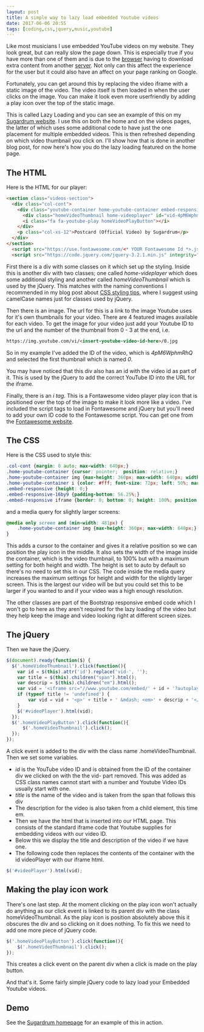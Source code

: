 ```yaml
---
layout: post
title: A simple way to lazy load embedded Youtube videos
date: 2017-06-06 20:55
tags: [coding,css,jquery,music,youtube]
---
```

Like most musicians I use embedded YouTube videos on my website. They look great, but can really slow the page down. This is especially true if you have more than one of them and is due to the [browser](/glossary/glossary_Web-Browser.html) having to download extra content from another [server](/glossary/glossary_Server.html). Not only can this affect the experience for the user but it could also have an affect on your page ranking on Google. 

Fortunately, you can get around this by replacing the video iframe with a static image of the video. The video itself is then loaded in when the user clicks on the image. You can make it look even more userfriendly by adding a play icon over the top of the static image.

This is called Lazy Loading and you can see an example of this on my [Sugardrum website](//sugardrum.com/). I use this on both the home and on the videos pages, the latter of which uses some additional code to have just the one placement for multiple embedded videos. This is then refreshed depending on which video thumbnail you click on. I'll show how that is done in another blog post, for now here's how you do the lazy loading featured on the home page.

## The HTML
Here is the HTML for our player:

```html
<section class="videos-section">
  <div class="col-cont">
    <div class="youtube-container home-youtube-container embed-responsive embed-responsive-16by9 embed-responsive-item" id="videoPlayer">
      <div class="homeVideoThumbnail home-videoplayer" id="vid-4pM6WphmRhQ"><img src="//img.youtube.com/vi/4pM6WphmRhQ/0.jpg" /></div>
      <i class="fa fa-youtube-play homeVideoPlayButton"></i>  
    </div>
    <p class="col-xs-12">Postcard (Official Video) by Sugardrum</p>
  </div>
</section>
  <script src="https://use.fontawesome.com/<* YOUR Fontawesome Id *>.js"></script>
  <script src="https://code.jquery.com/jquery-3.2.1.min.js" integrity="sha256-hwg4gsxgFZhOsEEamdOYGBf13FyQuiTwlAQgxVSNgt4=" crossorigin="anonymous"></script>  
```

First there is a div with some classes on it which set up the styling. Inside this is another div with two classes; one called *home-videplayer* which does some additional styling and another called *homeVideoThumbnail* which is used by the jQuery. This matches with the naming conventions I recommended in my blog post about [CSS styling tips](/blog/2015/12/09/some-css-style-naming-and-layout-tips/), where I suggest using camelCase names just for classes used by jQuery.

Then there is an image. The url for this is a link to the image Youtube uses for it's own thumbnails for your video. There are 4 featured images available for each video. To get the image for your video just add your Youtube ID to the url and the number of the thumbnail from 0  - 3 at the end, i.e.

```html
https://img.youtube.com/vi/<insert-youtube-video-id-here>/0.jpg
```

So in my example I've added the ID of the video, which is *4pM6WphmRhQ* and selected the first thumbnail which is named *0*. 
 
You may have noticed that this div also has an id with the video id as part of it. This is used by the jQuery to add the correct YouTube ID into the URL for the iframe.

Finally, there is an *i tag*. This is a Fontawesome video player play icon that is positioned over the top of the image to make it look more like a video. I've included the script tags to load in Fontawesome and jQuery but you'll need to add your own ID code to the Fontawesome script. You can get one from the [Fontawesome website](http://fontawesome.io/get-started/).


## The CSS
Here is the CSS used to style this:

```css
.col-cont {margin: 0 auto; max-width: 640px;}
.home-youtube-container {cursor: pointer;  position: relative;}  
.home-youtube-container img {max-height: 360px; max-width: 640px; width: 100%;}
.home-youtube-container i {color: #fff; font-size: 72px; left: 50%; margin: -33px 0 0 -31px; position: absolute; text-shadow: 0 0 8px rgba(0, 0, 0, .5); top: 50%;}
.embed-responsive {height: 0;}
.embed-responsive-16by9 {padding-bottom: 56.25%;}
.embed-responsive iframe {border: 0; bottom: 0; height: 100%; position: absolute; left: 0; top: 0; width: 100%;}
```

and a media query for slightly larger screens:

```css
@media only screen and (min-width: 481px) {
	.home-youtube-container img {max-height: 360px; max-width: 640px;}
}
```

This adds a cursor to the container and gives it a relative position so we can position the play icon in the middle. It also sets the width of the image inside the container, which is the video thumbnail, to 100% but with a maximum setting for both height and width. The height is set to auto by default so there's no need to set this in our CSS. The code inside the media query increases the maximum settings for height and width for the slightly larger screen. This is the largest our video will be but you could set this to be larger if you wanted to and if your video was a high enough resolution.

The other classes are part of the Bootstrap responsive embed code which I won't go to here as they aren't required for the lazy loading of the video but they help keep the image and video looking right at different screen sizes. 

## The jQuery
Then we have the jQuery.

```javascript
$(document).ready(function($) {
  $('.homeVideoThumbnail').click(function(){
    var id = $(this).attr('id').replace('vid-', '');
    var title = $(this).children("span").html();
    var descrip = $(this).children("em").html();                       
    var vid = '<iframe src="//www.youtube.com/embed/' + id + '?autoplay=1" width="560" height="315" frameborder="0" allowfullscreen></iframe>';            
    if (typeof title != 'undefined') {
        var vid = vid + '<p>' + title + ' &mdash; <em>' + descrip + '</p>';
    }
    $('#videoPlayer').html(vid);    
  });
  $('.homeVideoPlayButton').click(function(){
      $('.homeVideoThumbnail').click();
  });  
});
```

A click event is added to the div with the class name .homeVideoThumbnail. Then we set some variables.
- *id* is the YouTube video ID and is obtained from the ID of the container div we clicked on with the the vid- part removed. This was added as CSS class names cannot start with a number and Youtube Video IDs usually start with one.
- *title* is the name of the video and is taken from the span that follows this div
- The description for the video is also taken from a child element, this time em.
- Then we have the html that is inserted into our HTML page. This consists of the standard iframe code that Youtube supplies for embedding videos with our video ID.
- Below this we display the title and description of the video if we have one.
- The following code then replaces the contents of the container with the id videoPlayer with our iframe html.

```javascript
$('#videoPlayer').html(vid);
```

## Making the play icon work
There's one last step. At the moment clicking on the play icon won't actually do anything as our click event is linked to its parent div with the class homeVideoThumbnail. As the play icon is position absolutely above this it obscures the div and so clicking on it does nothing. To fix this we need to add one more piece of jQuery code.

```javascript
$('.homeVideoPlayButton').click(function(){
    $('.homeVideoThumbnail').click();
});
```
   
This creates a click event on the parent div when a click is made on the play button.

And that's it. Some fairly simple jQuery code to lazy load your Embedded Youtube videos.

## Demo
See the [Sugardrum homepage](//sugardrum.com/) for an example of this in action.

		
